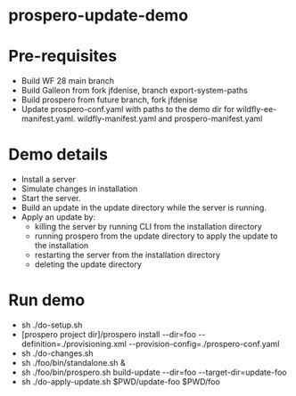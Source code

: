 # prospero-update-demo

Pre-requisites
========
* Build WF 28 main branch
* Build Galleon from fork jfdenise, branch export-system-paths
* Build prospero from future branch, fork jfdenise
* Update prospero-conf.yaml with paths to the demo dir for wildfly-ee-manifest.yaml. wildfly-manifest.yaml and prospero-manifest.yaml


Demo details
========

* Install a server
* Simulate changes in installation 
* Start the server. 
* Build an update in the update directory while the server is running.
* Apply an update by: 
   * killing the server by running CLI from the installation directory
   * running prospero from the update directory to apply the update to the installation 
   * restarting the server from the installation directory
   * deleting the update directory

Run demo
=======

* sh ./do-setup.sh
* [prospero project dir]/prospero install --dir=foo --definition=./provisioning.xml --provision-config=./prospero-conf.yaml
* sh ./do-changes.sh
* sh ./foo/bin/standalone.sh &
* sh ./foo/bin/prospero.sh build-update --dir=foo --target-dir=update-foo
* sh ./do-apply-update.sh $PWD/update-foo $PWD/foo

